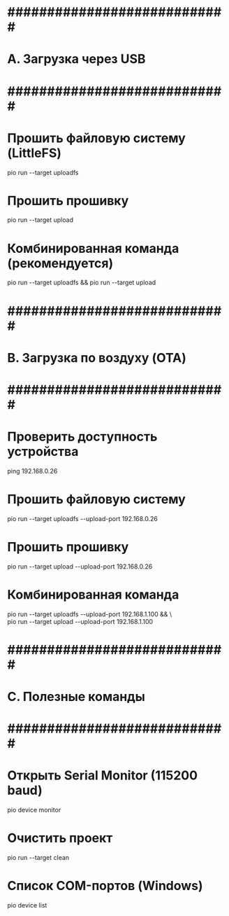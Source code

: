# ############################ #
# A. Загрузка через USB        #
# ############################ #

# Прошить файловую систему (LittleFS)  
pio run --target uploadfs  

# Прошить прошивку  
pio run --target upload  

# Комбинированная команда (рекомендуется)  
pio run --target uploadfs && pio run --target upload  

# ############################ #
# B. Загрузка по воздуху (OTA) #
# ############################ #

# Проверить доступность устройства  
ping 192.168.0.26 

# Прошить файловую систему  
pio run --target uploadfs --upload-port 192.168.0.26  

# Прошить прошивку  
pio run --target upload --upload-port 192.168.0.26  

# Комбинированная команда  
pio run --target uploadfs --upload-port 192.168.1.100 && \  
pio run --target upload --upload-port 192.168.1.100  

# ############################ #
# C. Полезные команды          #
# ############################ #

# Открыть Serial Monitor (115200 baud)  
pio device monitor  

# Очистить проект  
pio run --target clean  

# Список COM-портов (Windows)  
pio device list  